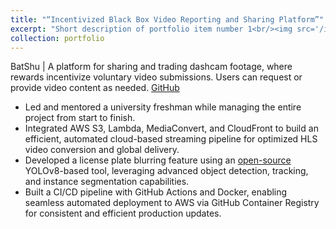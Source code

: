 ```yaml
---
title: "“Incentivized Black Box Video Reporting and Sharing Platform”"
excerpt: "Short description of portfolio item number 1<br/><img src='/images/batshu.png'>"
collection: portfolio
---
```


BatShu | A platform for sharing and trading dashcam footage, where rewards incentivize voluntary video submissions. Users can request or provide video content as needed. [GitHub](https://github.com/bik1111/BatShu-backend)

- Led and mentored a university freshman while managing the entire project from start to finish.
- Integrated AWS S3, Lambda, MediaConvert, and CloudFront to build an efficient, automated cloud-based streaming pipeline for optimized HLS video conversion and global delivery.
- Developed a license plate blurring feature using an [open-source]((https://github.com/tfaehse/DashcamCleaner)) YOLOv8-based tool, leveraging advanced object detection, tracking, and instance segmentation capabilities.
- Built a CI/CD pipeline with GitHub Actions and Docker, enabling seamless automated deployment to AWS via GitHub Container Registry for consistent and efficient production updates.